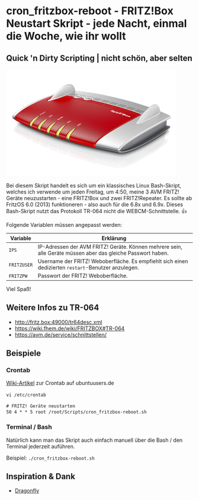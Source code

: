 # cron_fritzbox-reboot - FRITZ!Box Neustart Skript - jede Nacht, einmal die Woche, wie ihr wollt

## Quick 'n Dirty Scripting | nicht schön, aber selten

![avm-fritzbox_pressekit.png](avm-fritzbox_pressekit.png?raw=true "avm-fritzbox_pressekit.png")

Bei diesem Skript handelt es sich um ein klassisches Linux Bash-Skript, welches ich verwende um jeden Freitag, um 4:50, meine 3 AVM FRITZ! Geräte neuzustarten - eine FRITZ!Box und zwei FRITZ!Repeater. Es sollte ab FritzOS 6.0 (2013) funktioneren - also auch für die 6.8x und 6.9x. Dieses Bash-Skript nutzt das Protokoll TR-064 nicht die WEBCM-Schnittstelle. :+1:

Folgende Variablen müssen angepasst werden:

| Variable | Erklärung |
|---|---|
| `IPS` | IP-Adressen der AVM FRITZ! Geräte. Können mehrere sein, alle Geräte müssen aber das gleiche Passwort haben. |
| `FRITZUSER` | Username der FRITZ! Weboberfläche. Es empfiehlt sich einen dedizierten `restart`-Benutzer anzulegen. |
| `FRITZPW` | Passwort der FRITZ! Weboberfläche. |

Viel Spaß!

## Weitere Infos zu TR-064 
* http://fritz.box:49000/tr64desc.xml
* https://wiki.fhem.de/wiki/FRITZBOX#TR-064
* https://avm.de/service/schnittstellen/

## Beispiele

### Crontab

[Wiki-Artikel](https://wiki.ubuntuusers.de/Cron/) zur Crontab auf ubuntuusers.de

`vi /etc/crontab`

```
# FRITZ! Geräte neustarten
50 4 * * 5 root /root/Scripts/cron_fritzbox-reboot.sh
```

### Terminal / Bash

Natürlich kann man das Skript auch einfach manuell über die Bash / den Terminal jederzeit auführen.

Beispiel: `./cron_fritzbox-reboot.sh`

## Inspiration & Dank

 * [Dragonfly](https://homematic-forum.de/forum/viewtopic.php?t=27994)
